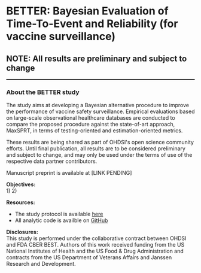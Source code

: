 BETTER: Bayesian Evaluation of Time-To-Event and Reliability (for vaccine surveillance)
=============
<h2>NOTE: All results are preliminary and subject to change</h2>

<hr class="w-100" style="border-top: black 1px solid;">

<h3>About the BETTER study</h3>
<p>The study aims at developing a Bayesian alternative procedure to improve the performance of vaccine safety surveillance. Empirical evaluations based on large-scale observational healthcare databases are conducted to compare the proposed procedure against the state-of-art approach, MaxSPRT, in terms of testing-oriented and estimation-oriented metrics. </p>

<p>These results are being shared as part of OHDSI's open science community efforts. 
Until final publication, all results are to be considered preliminary and subject to change, and may only be used under the terms of use of the respective data partner contributors.</p>

<p> Manuscript preprint is available at [LINK PENDING] </p>

**Objectives:**<br>
1) 
2) 

**Resources:**<br>
- The study protocol is available <a href="https://suchard-group.github.io/Better/Protocol.html" target="_blank">here</a>
- All analytic code is availble on <a href="https://github.com/suchard-group/Better" target="_blank">GitHub</a>

**Disclosures:**<br>
This study is performed under the collaborative contract between OHDSI and FDA CBER BEST. 
Authors of this work received funding from the US National Institutes of Health and the US Food & Drug Administration and contracts from the US Department of Veterans Affairs and Janssen Research and Development.

